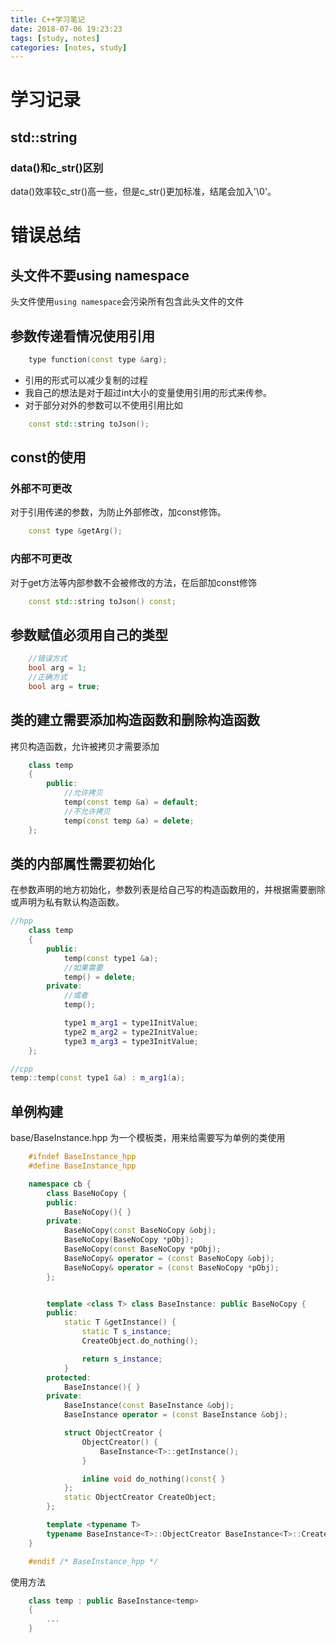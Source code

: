 ```yaml
---
title: C++学习笔记
date: 2018-07-06 19:23:23
tags: [study, notes]
categories: [notes, study]
---
```


# 学习记录

## std::string

### data()和c_str()区别

data()效率较c_str()高一些，但是c_str()更加标准，结尾会加入'\0'。

# 错误总结

## 头文件不要using namespace

头文件使用`using namespace`会污染所有包含此头文件的文件

## 参数传递看情况使用引用

```C++
    type function(const type &arg);
```

- 引用的形式可以减少复制的过程
- 我自己的想法是对于超过int大小的变量使用引用的形式来传参。
- 对于部分对外的参数可以不使用引用比如

```C++
    const std::string toJson();
```

## const的使用

### 外部不可更改

对于引用传递的参数，为防止外部修改，加const修饰。

```C++
    const type &getArg();
```

### 内部不可更改

对于get方法等内部参数不会被修改的方法，在后部加const修饰

```C++
    const std::string toJson() const;
```

## 参数赋值必须用自己的类型

```C++
    //错误方式
    bool arg = 1;
    //正确方式
    bool arg = true;
```

## 类的建立需要添加构造函数和删除构造函数

拷贝构造函数，允许被拷贝才需要添加

```C++
    class temp
    {
        public:
            //允许拷贝
            temp(const temp &a) = default;
            //不允许拷贝
            temp(const temp &a) = delete;
    };
```

## 类的内部属性需要初始化

在参数声明的地方初始化，参数列表是给自己写的构造函数用的，并根据需要删除或声明为私有默认构造函数。

```C++
//hpp
    class temp
    {
        public:
            temp(const type1 &a);
            //如果需要
            temp() = delete;
        private:
            //或者
            temp();

            type1 m_arg1 = type1InitValue;
            type2 m_arg2 = type2InitValue;
            type3 m_arg3 = type3InitValue;
    };

//cpp
temp::temp(const type1 &a) : m_arg1(a);
```

## 单例构建

base/BaseInstance.hpp 为一个模板类，用来给需要写为单例的类使用

```C++
    #ifndef BaseInstance_hpp
    #define BaseInstance_hpp

    namespace cb {
        class BaseNoCopy {
        public:
            BaseNoCopy(){ }
        private:
            BaseNoCopy(const BaseNoCopy &obj);
            BaseNoCopy(BaseNoCopy *pObj);
            BaseNoCopy(const BaseNoCopy *pObj);
            BaseNoCopy& operator = (const BaseNoCopy &obj);
            BaseNoCopy& operator = (const BaseNoCopy *pObj);
        };


        template <class T> class BaseInstance: public BaseNoCopy {
        public:
            static T &getInstance() {
                static T s_instance;
                CreateObject.do_nothing();

                return s_instance;
            }
        protected:
            BaseInstance(){ }
        private:
            BaseInstance(const BaseInstance &obj);
            BaseInstance operator = (const BaseInstance &obj);

            struct ObjectCreator {
                ObjectCreator() {
                    BaseInstance<T>::getInstance();
                }

                inline void do_nothing()const{ }
            };
            static ObjectCreator CreateObject;
        };

        template <typename T>
        typename BaseInstance<T>::ObjectCreator BaseInstance<T>::CreateObject;
    }

    #endif /* BaseInstance_hpp */
```

使用方法

```C++
    class temp : public BaseInstance<temp>
    {
        ...
    }
```
